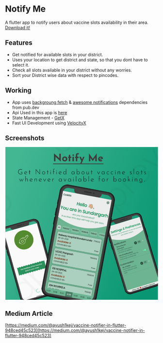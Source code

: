 # Notify Me

A flutter app to notify users about vaccine slots availability in their area.
[Download it!](soau.ml/NotifyMe)

## Features

- Get notified for available slots in your district.
- Uses your location to get district and state, so that you dont have to select it.
- Check all slots available in your district without any worries.
- Sort your District wise data with respect to pincodes.

## Working

- App uses [backgroung fetch](https://pub.dev/packages/background_fetch) & [awesome notifications](https://pub.dev/packages/awesome_notifications) dependencies from pub.dev
- Api Used in this app is [here](https://apisetu.gov.in/api/cowin#/)
- State Management - [GetX](https://pub.dev/packages/get)
- Fast UI Development using [VelocityX](https://velocityx.dev/)

## Screenshots

![App Screenshot](https://raw.githubusercontent.com/KejariwalAyush/notify_me/master/screenshot.PNG)

## Medium Article
[https://medium.com/@ayush1kej/vaccine-notifier-in-flutter-948ced45c523](https://medium.com/@ayush1kej/vaccine-notifier-in-flutter-948ced45c523)
